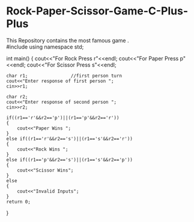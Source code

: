 # Rock-Paper-Scissor-Game-C-Plus-Plus
This Repository contains the most famous game  . 
<br>
#include<iostream>
using namespace std;

int main()
{
    cout<<"For Rock Press r"<<endl;
    cout<<"For Paper Press p"<<endl;
    cout<<"For Scissor Press s"<<endl;

    char r1;                //first person turn
    cout<<"Enter response of first person ";
    cin>>r1;

    char r2;
    cout<<"Enter response of second person ";
    cin>>r2;

    if((r1=='r'&&r2=='p')||(r1=='p'&&r2=='r'))
    {
        cout<<"Paper Wins ";
    }
    else if((r1=='r'&&r2=='s')||(r1=='s'&&r2=='r'))
    {
        cout<<"Rock Wins ";
    }
    else if((r1=='p'&&r2=='s')||(r1=='s'&&r2=='p'))
    {
        cout<<"Scissor Wins";
    }
    else
    {
        cout<<"Invalid Inputs";
    }
    return 0;
}
